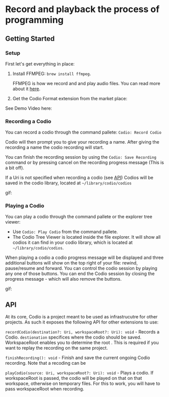 # Record and playback the process of programming

## Getting Started

### Setup
First let's get everything in place:

1) Install FFMPEG: `brew install ffmpeg`.

   FFMPEG is how we record and and play audio files. You can read more about it [here](https://www.ffmpeg.org/).
2) Get the Codio Format extension from the market place:


See Demo Video here:

### Recording a Codio

You can record a codio through the command pallete: `Codio: Record Codio`

Codio will then prompt you to give your recording a name. After giving the recording a name the codio recording will start.

You can finish the recording session by using the `Codio: Save Recording` command or by pressing cancel on the recording progress message (This is a bit off).

If a Uri is not specified when recording a codio (see [API](#api)) Codios will be saved in the codio library, located at `~/library/codio/codios`

gif:

### Playing a Codio
You can play a codio through the command pallete or the explorer tree viewer:
-  Use `Codio: Play Codio` from the command pallete.
-  The Codio Tree Viewer is located inside the file explorer. It will show all codios it can find in your codio library, which is located at `~/library/codio/codios`.

When playing a codio a codio progress message will be displayed and three additional buttons will show on the top right of your file: rewind, pause/resume and forward. You can control the codio session by playing any one of those buttons. You can end the Codio session by closing the progress message - which will also remove the buttons.

gif:

## API

At its core, Codio is a project meant to be used as infrastrucutre for other projects. As such it exposes the following API for other extensions to use:

`recordCodio(destination?: Uri, workspaceRoot?: Uri): void` - Records a Codio. `destionation` specifices where the codio should be saved. WorkspaceRoot enables you to determine the root . This is required if you want to replay the recording on the same project.

`finishRecording(): void` - Finish and save the current ongoing Codio recording. Note that a recoding can be

`playCodio(source: Uri, workspaceRoot?: Uri): void` - Plays a codio. If workspaceRoot is passed, the codio will be played on that on that workspace, otherwise on temporary files. For this to work, you will have to pass workspaceRoot when recording.

